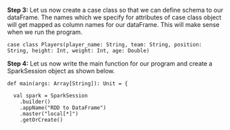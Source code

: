 
 
**Step 3:** Let us now create a case class so that we can define schema to our dataFrame. The names which we specify for attributes of case class object will get mapped as column names for our dataFrame. This will make sense when we run the program.

```
case class Players(player_name: String, team: String, position: String, height: Int, weight: Int, age: Double)
```

**Step 4:** Let us now write the main function for our program and create a SparkSession object as shown below.

```
def main(args: Array[String]): Unit = {

  val spark = SparkSession
    .builder()
    .appName("RDD to DataFrame")
    .master("local[*]")
    .getOrCreate()
```


 